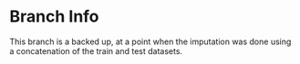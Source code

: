 # Branch Info
This branch is a backed up, at a point when the imputation was done using a concatenation of the train and test datasets.
